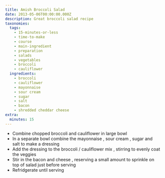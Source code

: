 ```yaml
---
title: Amish Broccoli Salad
date: 2013-05-06T00:00:00.000Z
description: Great broccoli salad recipe
taxonomies:
  tags:
    - 15-minutes-or-less
    - time-to-make
    - course
    - main-ingredient
    - preparation
    - salads
    - vegetables
    - broccoli
    - cauliflower
  ingredients:
    - broccoli
    - cauliflower
    - mayonnaise
    - sour cream
    - sugar
    - salt
    - bacon
    - shredded cheddar cheese
extra:
  minutes: 15
---
```

 - Combine chopped broccoli and cauliflower in large bowl
 - In a separate bowl combine the mayonnaise , sour cream , sugar and salt to make a dressing
 - Add the dressing to the broccoli / cauliflower mix , stirring to evenly coat the veggies
 - Stir in the bacon and cheese , reserving a small amount to sprinkle on top of salad just before serving
 - Refridgerate until serving

